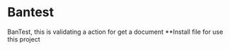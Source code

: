# Bantest
BanTest, this is validating a action for get a document
**Install file for use this project
